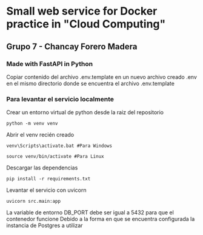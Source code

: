 # Small web service for Docker practice in "Cloud Computing" #
## Grupo 7 - Chancay Forero Madera ##
### Made with FastAPI in Python ###

Copiar contenido del archivo .env.template en un nuevo archivo creado .env en el mismo directorio donde se encuentra el archivo .env.template

### Para levantar el servicio localmente ###
Crear un entorno virtual de python desde la raiz del repositorio
```
python -m venv venv
```

Abrir el venv recién creado
```
venv\Scripts\activate.bat #Para Windows

source venv/bin/activate #Para Linux
```
Descargar las dependencias
```
pip install -r requirements.txt
```
Levantar el servicio con uvicorn
```
uvicorn src.main:app
```

La variable de entorno DB_PORT debe ser igual a 5432 para que el contenedor funcione
Debido a la forma en que se encuentra configurada la instancia de Postgres a utilizar
